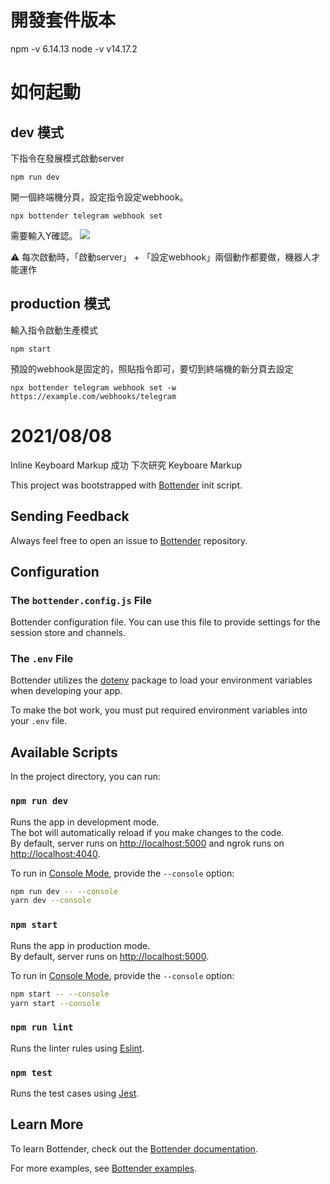 # 開發套件版本
npm -v 6.14.13
node -v v14.17.2

# 如何起動
## dev 模式
下指令在發展模式啟動server
```
npm run dev
```

開一個終端機分頁，設定指令設定webhook。
```
npx bottender telegram webhook set
```
需要輸入Y確認。
![](https://i.imgur.com/iCPLUlY.png)

:warning: 每次啟動時，「啟動server」 + 「設定webhook」兩個動作都要做，機器人才能運作

## production 模式
輸入指令啟動生產模式
```
npm start
```
預設的webhook是固定的，照貼指令即可，要切到終端機的新分頁去設定
```
npx bottender telegram webhook set -w https://example.com/webhooks/telegram
```
# 2021/08/08
Inline Keyboard Markup 成功
下次研究 Keyboare Markup


This project was bootstrapped with
[Bottender](https://github.com/Yoctol/bottender) init script.

## Sending Feedback

Always feel free to open an issue to
[Bottender](https://github.com/Yoctol/bottender/issues) repository.

## Configuration

### The `bottender.config.js` File

Bottender configuration file. You can use this file to provide settings for the session store and channels.

### The `.env` File

Bottender utilizes the [dotenv](https://www.npmjs.com/package/dotenv) package to load your environment variables when developing your app.

To make the bot work, you must put required environment variables into your `.env` file.

## Available Scripts

In the project directory, you can run:

### `npm run dev`

Runs the app in development mode.<br>
The bot will automatically reload if you make changes to the code.<br>
By default, server runs on [http://localhost:5000](http://localhost:5000) and ngrok runs on [http://localhost:4040](http://localhost:4040).

To run in [Console Mode](https://bottender.js.org/docs/en/the-basics-console-mode), provide the `--console` option:

```sh
npm run dev -- --console
yarn dev --console
```

### `npm start`

Runs the app in production mode.<br>
By default, server runs on [http://localhost:5000](http://localhost:5000).

To run in [Console Mode](https://bottender.js.org/docs/en/the-basics-console-mode), provide the `--console` option:

```sh
npm start -- --console
yarn start --console
```

### `npm run lint`

Runs the linter rules using [Eslint](https://eslint.org/).

### `npm test`

Runs the test cases using [Jest](https://jestjs.io/).

## Learn More

To learn Bottender, check out the [Bottender documentation](https://bottender.js.org/docs/en/getting-started).

For more examples, see [Bottender examples](https://github.com/Yoctol/bottender/tree/master/examples).
